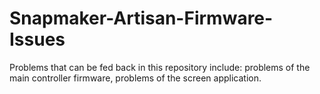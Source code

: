 # Snapmaker-Artisan-Firmware-Issues

Problems that can be fed back in this repository include: problems of the main controller firmware, problems of the screen application.
